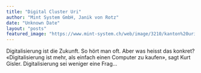 ```yaml
---
title: "Digital Cluster Uri"
author: "Mint System GmbH, Janik von Rotz"
date: "Unknown Date"
layout: "posts"
featured_image: "https://www.mint-system.ch/web/image/3210/kanton%20uri.jpg"
---
```


Digitalisierung ist die Zukunft. So hört man oft. Aber was heisst das konkret? «Digitalisierung ist mehr, als einfach einen Computer zu kaufen», sagt Kurt Gisler. Digitalisierung sei weniger eine Frag...

